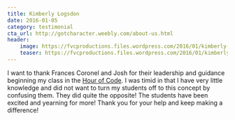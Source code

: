 ```yaml
---
title: Kimberly Logsdon
date: 2016-01-05
category: testimonial
cta_url: http://gotcharacter.weebly.com/about-us.html
header:
    image: https://fvcproductions.files.wordpress.com/2016/01/kimberly-logsdon.png?h=200
    teaser: https://fvcproductions.files.wordpress.com/2016/01/kimberly-logsdon.png?h=200
---
```


I want to thank Frances Coronel and Josh for their leadership and guidance beginning my class in the [Hour of Code](https://hourofcode.com/us). I was timid in that I have very little knowledge and did not want to turn my students off to this concept by confusing them. They did quite the opposite! The students have been excited and yearning for more! Thank you for your help and keep making a difference!